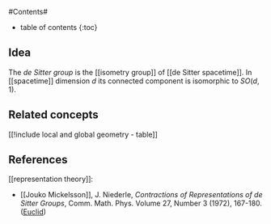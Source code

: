 
#Contents#
* table of contents
{:toc}


## Idea

The _de Sitter group_ is the [[isometry group]] of [[de Sitter spacetime]]. In [[spacetime]] dimension $d$ its connected component is isomorphic to $SO(d,1)$.

## Related concepts


[[!include local and global geometry - table]]


## References

[[representation theory]]:

* [[Jouko Mickelsson]], J. Niederle, _Contractions of Representations of de Sitter Groups_, Comm. Math. Phys. Volume 27, Number 3 (1972), 167-180. ([Euclid](http://projecteuclid.org/euclid.cmp/1103858248))

